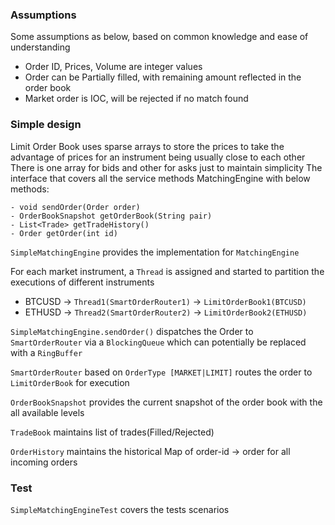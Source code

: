 ### Assumptions
Some assumptions as below, based on common knowledge and ease of understanding
- Order ID, Prices, Volume are integer values
- Order can be Partially filled, with remaining amount reflected in the order book 
- Market order is IOC, will be rejected if no match found

### Simple design
Limit Order Book uses sparse arrays to store the prices to take the advantage of prices for an instrument being usually close to each other
There is one array for bids and other for asks just to maintain simplicity
The interface that covers all the service methods MatchingEngine with below methods:
```
- void sendOrder(Order order)
- OrderBookSnapshot getOrderBook(String pair)
- List<Trade> getTradeHistory()
- Order getOrder(int id)
```

```SimpleMatchingEngine``` provides the implementation for ```MatchingEngine```

For each market instrument, a ```Thread``` is assigned and started to partition the executions of different instruments

- BTCUSD -> ```Thread1(SmartOrderRouter1)``` -> ```LimitOrderBook1(BTCUSD)```
- ETHUSD -> ```Thread2(SmartOrderRouter2)``` -> ```LimitOrderBook2(ETHUSD)```

```SimpleMatchingEngine.sendOrder()``` dispatches the Order to ```SmartOrderRouter``` via a ```BlockingQueue``` which can potentially be replaced with a ```RingBuffer```

```SmartOrderRouter``` based on ```OrderType [MARKET|LIMIT]``` routes the order to ```LimitOrderBook``` for execution

```OrderBookSnapshot``` provides the current snapshot of the order book with the all available levels

```TradeBook``` maintains list of trades(Filled/Rejected) 

```OrderHistory``` maintains the historical Map of order-id -> order for all incoming orders
 
### Test
```SimpleMatchingEngineTest``` covers the tests scenarios
